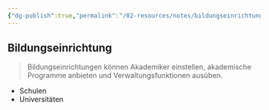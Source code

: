 ```yaml
---
{"dg-publish":true,"permalink":"/02-resources/notes/bildungseinrichtung/","tags":["BWL"],"noteIcon":"","updated":"2025-09-05T10:12:28.000+02:00"}
---
```


## Bildungseinrichtung 
> Bildungseinrichtungen können Akademiker einstellen, akademische Programme anbieten und Verwaltungsfunktionen ausüben.

- Schulen
- Universitäten

